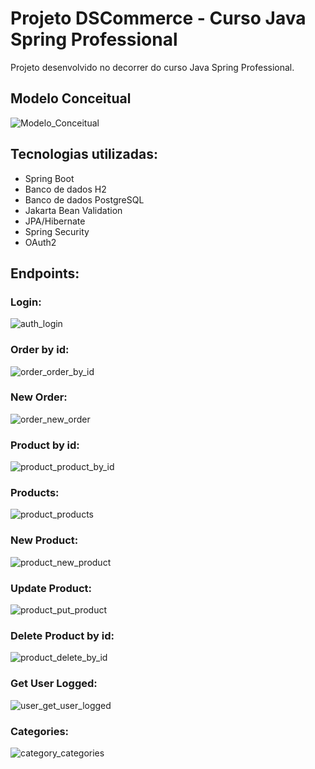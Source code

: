 # Projeto DSCommerce - Curso Java Spring Professional

Projeto desenvolvido no decorrer do curso Java Spring Professional.

## Modelo Conceitual
![Modelo_Conceitual](https://github.com/user-attachments/assets/70578a2e-6c1f-4555-9864-4c908b3c0172)

## Tecnologias utilizadas:
- Spring Boot
- Banco de dados H2
- Banco de dados PostgreSQL
- Jakarta Bean Validation
- JPA/Hibernate 
- Spring Security
- OAuth2

## Endpoints: 

### Login:
![auth_login](https://github.com/user-attachments/assets/0a6fdac6-9c1d-44bf-abde-00d37d074d60)

### Order by id:
![order_order_by_id](https://github.com/user-attachments/assets/96812bb3-182b-49bd-8ee1-7eb88f15b642)

### New Order:
![order_new_order](https://github.com/user-attachments/assets/b3d2cf12-90e3-44fc-a17f-f1dd8d96c62b)

### Product by id:
![product_product_by_id](https://github.com/user-attachments/assets/6109f5a0-a713-41a0-a85c-c021f96f5cfd)

### Products:
![product_products](https://github.com/user-attachments/assets/7ca5d0b7-5394-4212-9812-ec6f592995f0)

### New Product:
![product_new_product](https://github.com/user-attachments/assets/de9d9250-b630-4c86-af79-bb65b627d7be)

### Update Product:
![product_put_product](https://github.com/user-attachments/assets/cf99758d-3cea-4e1d-aaa2-dcfa29acdaa3)

### Delete Product by id:
![product_delete_by_id](https://github.com/user-attachments/assets/ca6e0ba6-46c1-498a-bf19-df0ef0fcb5dd)

### Get User Logged:
![user_get_user_logged](https://github.com/user-attachments/assets/1e9146fe-24f1-4cc0-9600-1d154b07269d)

### Categories:
![category_categories](https://github.com/user-attachments/assets/b3b4097e-0190-4e53-b5e1-0491c30ce8ba)

